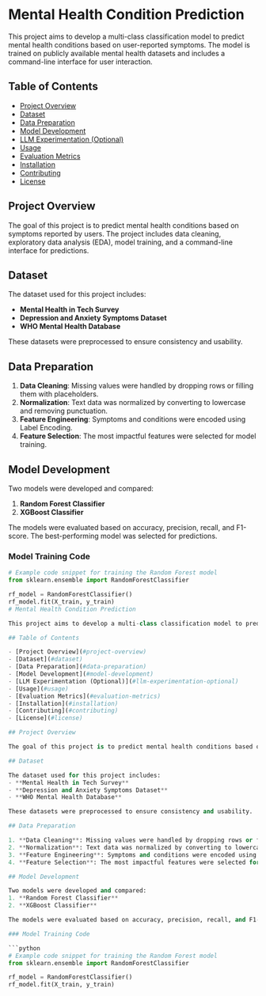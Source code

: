 # Mental Health Condition Prediction

This project aims to develop a multi-class classification model to predict mental health conditions based on user-reported symptoms. The model is trained on publicly available mental health datasets and includes a command-line interface for user interaction.

## Table of Contents

- [Project Overview](#project-overview)
- [Dataset](#dataset)
- [Data Preparation](#data-preparation)
- [Model Development](#model-development)
- [LLM Experimentation (Optional)](#llm-experimentation-optional)
- [Usage](#usage)
- [Evaluation Metrics](#evaluation-metrics)
- [Installation](#installation)
- [Contributing](#contributing)
- [License](#license)

## Project Overview

The goal of this project is to predict mental health conditions based on symptoms reported by users. The project includes data cleaning, exploratory data analysis (EDA), model training, and a command-line interface for predictions.

## Dataset

The dataset used for this project includes:
- **Mental Health in Tech Survey**
- **Depression and Anxiety Symptoms Dataset**
- **WHO Mental Health Database**

These datasets were preprocessed to ensure consistency and usability.

## Data Preparation

1. **Data Cleaning**: Missing values were handled by dropping rows or filling them with placeholders.
2. **Normalization**: Text data was normalized by converting to lowercase and removing punctuation.
3. **Feature Engineering**: Symptoms and conditions were encoded using Label Encoding.
4. **Feature Selection**: The most impactful features were selected for model training.

## Model Development

Two models were developed and compared:
1. **Random Forest Classifier**
2. **XGBoost Classifier**

The models were evaluated based on accuracy, precision, recall, and F1-score. The best-performing model was selected for predictions.

### Model Training Code

```python
# Example code snippet for training the Random Forest model
from sklearn.ensemble import RandomForestClassifier

rf_model = RandomForestClassifier()
rf_model.fit(X_train, y_train)
# Mental Health Condition Prediction

This project aims to develop a multi-class classification model to predict mental health conditions based on user-reported symptoms. The model is trained on publicly available mental health datasets and includes a command-line interface for user interaction.

## Table of Contents

- [Project Overview](#project-overview)
- [Dataset](#dataset)
- [Data Preparation](#data-preparation)
- [Model Development](#model-development)
- [LLM Experimentation (Optional)](#llm-experimentation-optional)
- [Usage](#usage)
- [Evaluation Metrics](#evaluation-metrics)
- [Installation](#installation)
- [Contributing](#contributing)
- [License](#license)

## Project Overview

The goal of this project is to predict mental health conditions based on symptoms reported by users. The project includes data cleaning, exploratory data analysis (EDA), model training, and a command-line interface for predictions.

## Dataset

The dataset used for this project includes:
- **Mental Health in Tech Survey**
- **Depression and Anxiety Symptoms Dataset**
- **WHO Mental Health Database**

These datasets were preprocessed to ensure consistency and usability.

## Data Preparation

1. **Data Cleaning**: Missing values were handled by dropping rows or filling them with placeholders.
2. **Normalization**: Text data was normalized by converting to lowercase and removing punctuation.
3. **Feature Engineering**: Symptoms and conditions were encoded using Label Encoding.
4. **Feature Selection**: The most impactful features were selected for model training.

## Model Development

Two models were developed and compared:
1. **Random Forest Classifier**
2. **XGBoost Classifier**

The models were evaluated based on accuracy, precision, recall, and F1-score. The best-performing model was selected for predictions.

### Model Training Code

```python
# Example code snippet for training the Random Forest model
from sklearn.ensemble import RandomForestClassifier

rf_model = RandomForestClassifier()
rf_model.fit(X_train, y_train)
